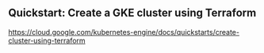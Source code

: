 ## Quickstart: Create a GKE cluster using Terraform

https://cloud.google.com/kubernetes-engine/docs/quickstarts/create-cluster-using-terraform
